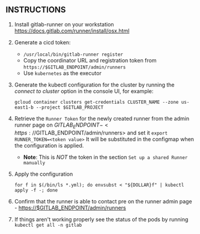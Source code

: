 ## INSTRUCTIONS

1. Install gitlab-runner on your workstation <https://docs.gitlab.com/runner/install/osx.html>
2. Generate a cicd token:
    * `/usr/local/bin/gitlab-runner register`
    * Copy the coordinator URL and registration token from `https://$GITLAB_ENDPOINT/admin/runners`
    * Use `kubernetes` as the executor
3. Generate the kubectl configuration for the cluster by running the _connect to cluster_
   option in the console UI, for example:

   ```
   gcloud container clusters get-credentials CLUSTER_NAME --zone us-east1-b --project $GITLAB_PROJECT
   ```

4. Retrieve the `Runner Token` for the newly created runner from the admin runner page on $GITLAB_ENDPOINT - <https://$GITLAB_ENDPOINT/admin/runners>
   and set it `export RUNNER_TOKEN=<token value>` It will be substituted in the configmap
   when the configuration is applied.
    * **Note**: This is _NOT_ the token in the section `Set up a shared Runner manually`
5. Apply the configuration

    ```
    for f in $(/bin/ls *.yml); do envsubst < "${DOLLAR}f" | kubectl apply -f -; done
    ```

6. Confirm that the runner is able to contact pre on the runner admin page - <https://$GITLAB_ENDPOINT/admin/runners>
7. If things aren't working properly see the status of the pods by running `kubectl get all -n gitlab`
